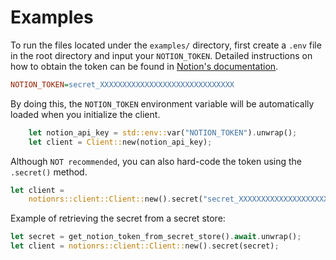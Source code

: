 # Examples

To run the files located under the `examples/` directory, first create a `.env` file in the root directory and input your `NOTION_TOKEN`. Detailed instructions on how to obtain the token can be found in [Notion's documentation](https://developers.notion.com/docs/authorization#internal-integration-auth-flow-set-up).

```ini
NOTION_TOKEN=secret_XXXXXXXXXXXXXXXXXXXXXXXXXXXXXX
```

By doing this, the `NOTION_TOKEN` environment variable will be automatically loaded when you initialize the client.

```rs
    let notion_api_key = std::env::var("NOTION_TOKEN").unwrap();
    let client = Client::new(notion_api_key);
```

Although `NOT recommended`, you can also hard-code the token using the `.secret()` method.

```rs
let client =
    notionrs::client::Client::new().secret("secret_XXXXXXXXXXXXXXXXXXXXXXXXXXXXXX");
```

Example of retrieving the secret from a secret store:

```rs
let secret = get_notion_token_from_secret_store().await.unwrap();
let client = notionrs::client::Client::new().secret(secret);
```
